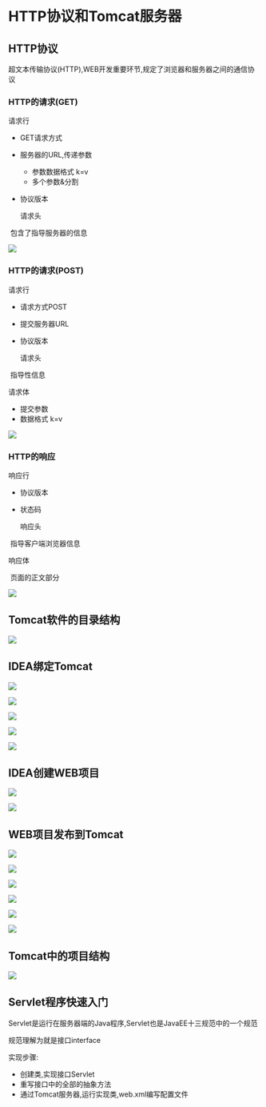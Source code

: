 # HTTP协议和Tomcat服务器

## HTTP协议

  超文本传输协议(HTTP),WEB开发重要环节,规定了浏览器和服务器之间的通信协议

###   HTTP的请求(GET)

   请求行

- GET请求方式
- 服务器的URL,传递参数
  - 参数数据格式 k=v
  - 多个参数&分割
- 协议版本

   请求头

​    包含了指导服务器的信息

![](img\http_请求(get).jpg)



###   HTTP的请求(POST)

  请求行

- 请求方式POST
- 提交服务器URL
- 协议版本

  请求头

​     指导性信息

  请求体

- 提交参数
- 数据格式 k=v

![](img\http_请求(post).jpg)

### HTTP的响应

  响应行

* 协议版本
* 状态码

  响应头

​    指导客户端浏览器信息

  响应体

​    页面的正文部分

![](\\img\http_响应.jpg)



## Tomcat软件的目录结构

![](img\tomcat目录结构.jpg)



## IDEA绑定Tomcat

![](img\idea1.jpg)

![](img\idea2.jpg)

![](img\idea3.jpg)

![](img\idea4.jpg)

![](img\idea5.jpg)



## IDEA创建WEB项目

![](img\idea6.jpg)

![](img\idea7.jpg)



## WEB项目发布到Tomcat

![](img\idea8.jpg)

![](img\idea9.jpg)

![](img\idea10.jpg)

![](img\idea11.jpg)

![](img\idea12.jpg)

![](img\idea13.jpg)



## Tomcat中的项目结构

![](img\idea14.jpg)



## Servlet程序快速入门

  Servlet是运行在服务器端的Java程序,Servlet也是JavaEE十三规范中的一个规范

  规范理解为就是接口interface

  实现步骤:

* 创建类,实现接口Servlet
* 重写接口中的全部的抽象方法
* 通过Tomcat服务器,运行实现类,web.xml编写配置文件